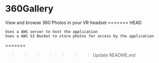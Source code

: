 # 360Gallery
View and browse 360 Photos in your VR headset
<<<<<<< HEAD

    Uses a AWS server to host the application
    Uses a AWS S3 Bucket to store photos for access by the application
=======
>>>>>>> Update README.md
